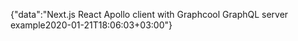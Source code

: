 {"data":"Next.js React Apollo client with Graphcool GraphQL server example2020-01-21T18:06:03+03:00"}
